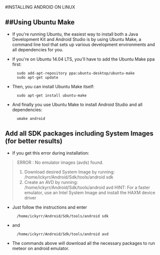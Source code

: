 #INSTALLING ANDROID ON LINUX

##Using Ubuntu Make
-------------------------------

- If you're running Ubuntu, the easiest way to install both a Java Development Kit and Android Studio is by using Ubuntu Make, a command line tool that sets up various development environments and all dependencies for you.

- If you're on Ubuntu 14.04 LTS, you'll have to add the Ubuntu Make ppa first:

		sudo add-apt-repository ppa:ubuntu-desktop/ubuntu-make
		sudo apt-get update

- Then, you can install Ubuntu Make itself:

		sudo apt-get install ubuntu-make

- And finally you use Ubuntu Make to install Android Studio and all dependencies:

		umake android

## Add all SDK packages including System Images (for better results)

- If you get this error during installation:

>ERROR : No emulator images (avds) found.
>1. Download desired System Image by running: /home/ickyrr/Android/Sdk/tools/android sdk
>2. Create an AVD by running: /home/ickyrr/Android/Sdk/tools/android avd
>HINT: For a faster emulator, use an Intel System Image and install the HAXM device driver

- Just follow the instructions and enter 

		/home/ickyrr/Android/Sdk/tools/android sdk

- and

		/home/ickyrr/Android/Sdk/tools/android avd

- The commands above will download all the necessary packages to run meteor on android emulator.

